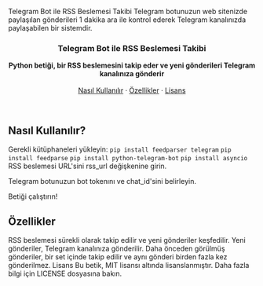 Telegram Bot ile RSS Beslemesi Takibi
Telegram botunuzun web sitenizde paylaşılan gönderileri 1 dakika ara ile kontrol ederek Telegram kanalınızda paylaşabilen bir sistemdir.

<h3 align="center">Telegram Bot ile RSS Beslemesi Takibi</h3>
<p align="center">
  <strong>Python betiği, bir RSS beslemesini takip eder ve yeni gönderileri Telegram kanalınıza gönderir</strong>
  <br>
  <br>
  <a href="#nasıl-kullanılır">Nasıl Kullanılır</a>
  ·
  <a href="#özellikler">Özellikler</a>
  ·
  <a href="#lisans">Lisans</a>
</p>
<br>
<h2>Nasıl Kullanılır?</h2>
Gerekli kütüphaneleri yükleyin:
<code>pip install feedparser telegram</code>
<code>pip install feedparse</code>
<code>pip install python-telegram-bot</code>
<code>pip install asyncio</code>
RSS beslemesi URL'sini rss_url değişkenine girin.

Telegram botunuzun bot tokenını ve chat_id'sini belirleyin.

Betiği çalıştırın!

<h2>Özellikler</h2>
RSS beslemesi sürekli olarak takip edilir ve yeni gönderiler keşfedilir.
Yeni gönderiler, Telegram kanalınıza gönderilir.
Daha önceden görülmüş gönderiler, bir set içinde takip edilir ve aynı gönderi birden fazla kez gönderilmez.
</h2>Lisans</h2>
Bu betik, MIT lisansı altında lisanslanmıştır. Daha fazla bilgi için LICENSE dosyasına bakın.
